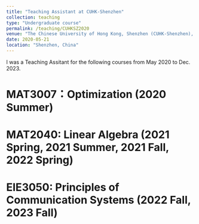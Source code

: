 ```yaml
---
title: "Teaching Assistant at CUHK-Shenzhen"
collection: teaching
type: "Undergraduate course"
permalink: /teaching/CUHKSZ2020
venue: "The Chinese University of Hong Kong, Shenzhen (CUHK-Shenzhen), School of Science and Engineering"
date: 2020-05-21
location: "Shenzhen, China"
---
```


I was a Teaching Assitant for the following courses from May 2020 to Dec. 2023. 

MAT3007：Optimization (2020 Summer)
======

MAT2040: Linear Algebra (2021 Spring, 2021 Summer, 2021 Fall, 2022 Spring)
======

EIE3050: Principles of Communication Systems (2022 Fall, 2023 Fall)
======
